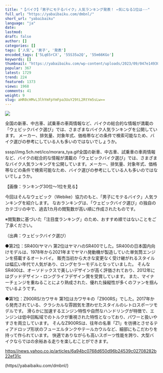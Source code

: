 ```yaml
---
title: "【バイク】「男子にモテるバイク」人気ランキング発表！ ←気になる1位は･･･"
full_url: "https://yabaibaiku.com/dmbnl/"
short_url: "yabaibaiku"
language: "ja"
date: 
lastmod: 
draft: false
author: []
categories: []
tags: ['人気', '男子', '発表']
encoded_tags: ['5Lq65rCX', '55S35a2Q', '55m66KGo']
keywords: []
thumbnail: "https://yabaibaiku.com/wp-content/uploads/2023/09/047e14930579a51d866c148e007efccc.jpg"
popular: 367
latest: 1729
trend: 224
featured: 1373
views: 1968
comments: 41
weight: 9
slug: aHR0cHMvL3lhYmFpYmFpa3UuY29tL2RtYm5sLw==
---
```


![](https://yabaibaiku.com/wp-content/uploads/2023/09/047e14930579a51d866c148e007efccc.jpg)

<span> 全国の新車、中古車、試乗車の車両情報など、バイクの総合的な情報が満載の「ウェビックバイク選び」では、さまざまなバイク人気ランキングを公開しています。 メーカー、排気量、対象年式、価格帯などの条件で検索可能なため、バイク選びの参考にしている人も多いのではないでしょうか。 <p>sssp//img.5ch.net/ico/morara_tya.gif全国の新車、中古車、試乗車の車両情報など、バイクの総合的な情報が満載の「ウェビックバイク選び」では、さまざまなバイク人気ランキングを公開しています。メーカー、排気量、対象年式、価格帯などの条件で検索可能なため、バイク選びの参考にしている人も多いのではないでしょうか。</p><p> 【画像：ランキング30位～1位を見る】 </p> <p> 今回はそんなウェビック（Webike）協力のもと、「男子にモテるバイク」人気ランキングを紹介します。 なおランキングは、「ウェビックバイク選び」の独自のカテゴリの中で、過去1カ月の閲覧数が高い順に作成されたものです。 </p> <p> ※閲覧数に基づいた「注目度ランキング」のため、おすすめ順ではないことをご了承ください。 </p> <p> （出典：ウェビックバイク選び） </p> <p> ●第2位：SR400/ヤマハ 第2位はヤマハのSR400でした。SR400の日本国内向けモデルは、1978年から2021年までヤマハ発動機が製造していた単気筒エンジンを搭載するオートバイ。 販売当初から大きな変更なく受け継がれるスタイルは幅広い年代で人気があり、ロングセラーモデルとなっていました。 そんなSR400は、オーソドックスで美しいデザインが高く評価されており、2012年にはグッドデザイン・ロングライフデザイン賞を受賞しています。 また、マイナーチェンジを重ねることにより熟成された、優れた操縦性が多くのファンを掴んでいるようです。 </p> <p> ●第1位：Z900RS/カワサキ 第1位はカワサキの「Z900RS」でした。2017年から発売されている、クラシカルな雰囲気を漂わせたスタイルのレトロスポーツモデルです。 滑らかに加速するエンジン特性や自然なハンドリングが特徴で、エンジンは低中回転域でのトルクが重視された特性となっており、パワーと扱いやすさを両立しています。 そんなZ900RSは、往年の名車「Z1」を彷彿とさせるティアドロップ形状のフューエルタンクやテールカウルなど、細部にもこだわりを持って作られています。 快適でありながらも高いスポーツ性能を誇り、大型バイクならではの余裕ある走りを楽しむことができます。 </p> <p> <a href='https//news.yahoo.co.jp/articles/6a94bc0768d650d96b24539c02708282b22ef31c' target='_blank' rel='noopener'>https//news.yahoo.co.jp/articles/6a94bc0768d650d96b24539c02708282b22ef31c</a> </p></span>

(https//yabaibaiku.com/dmbnl/)

